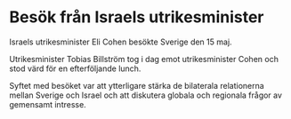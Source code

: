 # Besök från Israels utrikesminister

Israels utrikesminister Eli Cohen besökte Sverige den 15 maj.


Utrikesminister Tobias Billström tog i dag emot utrikesminister Cohen och stod värd för en efterföljande lunch.

Syftet med besöket var att ytterligare stärka de bilaterala relationerna mellan Sverige och Israel och att diskutera globala och regionala frågor av gemensamt intresse.
